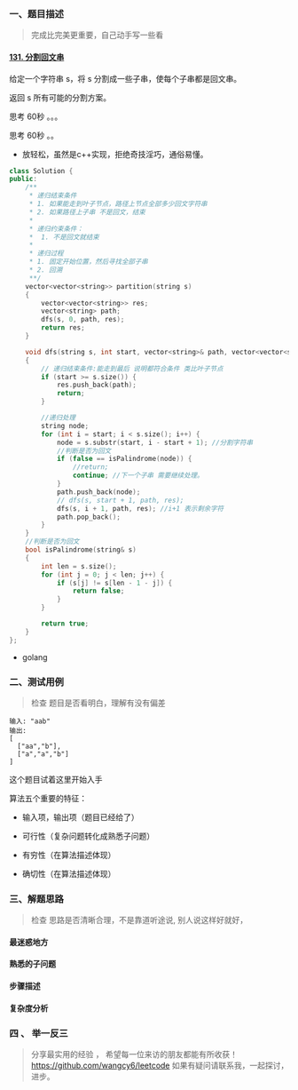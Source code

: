 

###  一、题目描述

> 完成比完美更重要，自己动手写一些看

#### [131. 分割回文串](https://leetcode-cn.com/problems/palindrome-partitioning/)



 给定一个字符串 s，将 s 分割成一些子串，使每个子串都是回文串。

 返回 s 所有可能的分割方案。



思考 60秒 。。。



思考 60秒 。。





- 放轻松，虽然是c++实现，拒绝奇技淫巧，通俗易懂。

~~~c++
class Solution {
public:
    /**
     * 递归结束条件
     * 1. 如果能走到叶子节点，路径上节点全部多少回文字符串
     * 2. 如果路径上子串 不是回文，结束
     * 
     * 递归约束条件：
     *  1. 不是回文就结束
     * 
     * 递归过程
     * 1. 固定开始位置，然后寻找全部子串
     * 2. 回溯
     **/
    vector<vector<string>> partition(string s)
    {
        vector<vector<string>> res;
        vector<string> path;
        dfs(s, 0, path, res);
        return res;
    }

    void dfs(string s, int start, vector<string>& path, vector<vector<string>>& res)
    {
        // 递归结束条件:能走到最后 说明都符合条件 类比叶子节点
        if (start >= s.size()) {
            res.push_back(path);
            return;
        }

        //递归处理
        string node;
        for (int i = start; i < s.size(); i++) {
            node = s.substr(start, i - start + 1); //分割字符串
            //判断是否为回文
            if (false == isPalindrome(node)) {
                //return;
                continue; //下一个子串 需要继续处理。
            }
            path.push_back(node);
            // dfs(s, start + 1, path, res);
            dfs(s, i + 1, path, res); //i+1 表示剩余字符
            path.pop_back();
        }
    }
    //判断是否为回文
    bool isPalindrome(string& s)
    {
        int len = s.size();
        for (int j = 0; j < len; j++) {
            if (s[j] != s[len - 1 - j]) {
                return false;
            }
        }

        return true;
    }
};
~~~



- golang 





### 二、测试用例

> 检查 题目是否看明白，理解有没有偏差



```
输入: "aab"
输出:
[
  ["aa","b"],
  ["a","a","b"]
]
```

 这个题目试着这里开始入手

算法五个重要的特征：

- 输入项，输出项（题目已经给了）

- 可行性（复杂问题转化成熟悉子问题）

- 有穷性（在算法描述体现）

- 确切性（在算法描述体现）



### 三、解题思路


> 检查 思路是否清晰合理，不是靠道听途说, 别人说这样好就好，

#### 最迷惑地方




#### 熟悉的子问题



#### 步骤描述

####  复杂度分析






###  四 、 举一反三

> 分享最实用的经验 ， 希望每一位来访的朋友都能有所收获！
https://github.com/wangcy6/leetcode
> 如果有疑问请联系我，一起探讨，进步。